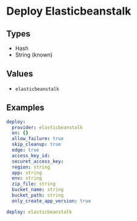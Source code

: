 # Deploy Elasticbeanstalk



## Types

* Hash
* String (known)

## Values

* `elasticbeanstalk`


## Examples

```yaml
deploy:
  provider: elasticbeanstalk
  on: {}
  allow_failure: true
  skip_cleanup: true
  edge: true
  access_key_id: 
  securet_access_key: 
  region: string
  app: string
  env: string
  zip_file: string
  bucket_name: string
  bucket_path: string
  only_create_app_version: true
```

```yaml
deploy: elasticbeanstalk

```
